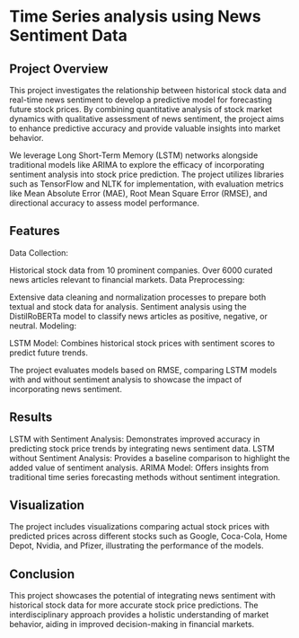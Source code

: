 # Time Series analysis using News Sentiment Data

## Project Overview
This project investigates the relationship between historical stock data and real-time news sentiment to develop a predictive model for forecasting future stock prices. By combining quantitative analysis of stock market dynamics with qualitative assessment of news sentiment, the project aims to enhance predictive accuracy and provide valuable insights into market behavior.

We leverage Long Short-Term Memory (LSTM) networks alongside traditional models like ARIMA to explore the efficacy of incorporating sentiment analysis into stock price prediction. The project utilizes libraries such as TensorFlow and NLTK for implementation, with evaluation metrics like Mean Absolute Error (MAE), Root Mean Square Error (RMSE), and directional accuracy to assess model performance.

## Features
Data Collection:

Historical stock data from 10 prominent companies.
Over 6000 curated news articles relevant to financial markets.
Data Preprocessing:

Extensive data cleaning and normalization processes to prepare both textual and stock data for analysis.
Sentiment analysis using the DistilRoBERTa model to classify news articles as positive, negative, or neutral.
Modeling:

LSTM Model: Combines historical stock prices with sentiment scores to predict future trends.


The project evaluates models based on RMSE, comparing LSTM models with and without sentiment analysis to showcase the impact of incorporating news sentiment.

## Results
LSTM with Sentiment Analysis: Demonstrates improved accuracy in predicting stock price trends by integrating news sentiment data.
LSTM without Sentiment Analysis: Provides a baseline comparison to highlight the added value of sentiment analysis.
ARIMA Model: Offers insights from traditional time series forecasting methods without sentiment integration.

## Visualization
The project includes visualizations comparing actual stock prices with predicted prices across different stocks such as Google, Coca-Cola, Home Depot, Nvidia, and Pfizer, illustrating the performance of the models.

## Conclusion
This project showcases the potential of integrating news sentiment with historical stock data for more accurate stock price predictions. The interdisciplinary approach provides a holistic understanding of market behavior, aiding in improved decision-making in financial markets.
